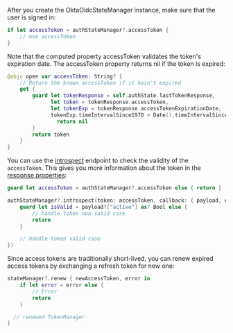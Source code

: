 After you create the OktaOidcStateManager instance, make sure that the user is signed in:

```swift
if let accessToken = authStateManager?.accessToken {
    // use accessToken
}
```

Note that the computed property accessToken validates the token's expiration date. The accessToken property returns nil if the token is expired:

```swift
@objc open var accessToken: String? {
    // Return the known accessToken if it hasn't expired
    get {
        guard let tokenResponse = self.authState.lastTokenResponse,
              let token = tokenResponse.accessToken,
              let tokenExp = tokenResponse.accessTokenExpirationDate,
              tokenExp.timeIntervalSince1970 > Date().timeIntervalSince1970 else {
                return nil
        }
        return token
    }
}
```

You can use the [introspect](/docs/reference/api/oidc/#introspect) endpoint to check the validity of the `accessToken`. This gives you more information about the token in the [response properties](/docs/reference/api/oidc/#response-properties-3):

```swift
guard let accessToken = authStateManager?.accessToken else { return }

authStateManager?.introspect(token: accessToken, callback: { payload, error in
    guard let isValid = payload?["active"] as? Bool else {
        // handle token non-valid case
        return
    }

    // handle token valid case
})
```

Since access tokens are traditionally short-lived, you can renew expired access tokens by exchanging a refresh token for new one:

```swift
stateManager?.renew { newAccessToken, error in
    if let error = error else {
        // Error
        return
    }

  // renewed TokenManager
}
```
